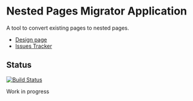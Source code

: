 # Nested Pages Migrator Application
A tool to convert existing pages to nested pages.

* [Design page](http://design.xwiki.org/xwiki/bin/view/Proposal/UpgradeToNestedPages)
* [Issues Tracker](http://jira.xwiki.org/browse/NPMA)

## Status

[![Build Status](http://ci.xwiki.org/buildStatus/icon?job=Contrib%20-%20Nested%20Pages%20Migrator%20Application)](http://ci.xwiki.org/job/Contrib%20-%20Nested%20Pages%20Migrator%20Application/)

Work in progress
